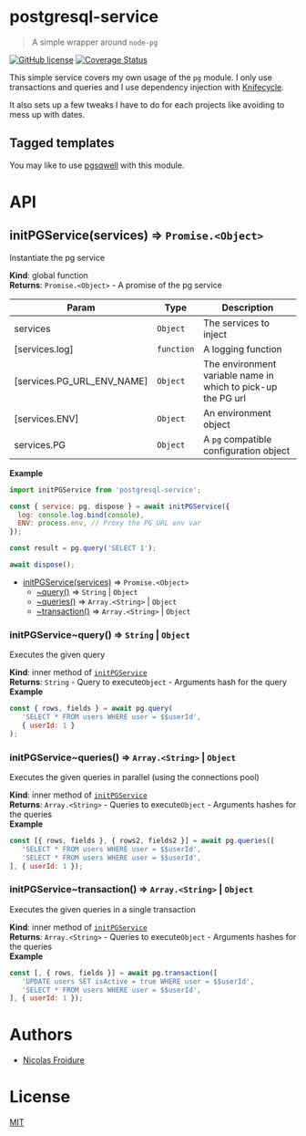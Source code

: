 [//]: # ( )
[//]: # (This file is automatically generated by a `metapak`)
[//]: # (module. Do not change it  except between the)
[//]: # (`content:start/end` flags, your changes would)
[//]: # (be overridden.)
[//]: # ( )
# postgresql-service
> A simple wrapper around `node-pg`

[![GitHub license](https://img.shields.io/badge/license-MIT-blue.svg)](https://github.com/nfroidure/postgresql-service/blob/master/LICENSE)
[![Coverage Status](https://coveralls.io/repos/github/nfroidure/postgresql-service/badge.svg?branch=master)](https://coveralls.io/github/nfroidure/postgresql-service?branch=master)


[//]: # (::contents:start)

This simple service covers my own usage of the `pg` module. I only use
transactions and queries and I use dependency injection with
[Knifecycle](https://github.com/nfroidure/knifecycle).

It also sets up a few tweaks I have to do for each projects like avoiding to
mess up with dates.

## Tagged templates

You may like to use [pgsqwell](https://github.com/nfroidure/pgsqwell) with this
module.

[//]: # (::contents:end)

# API
<a name="initPGService"></a>

## initPGService(services) ⇒ <code>Promise.&lt;Object&gt;</code>
Instantiate the pg service

**Kind**: global function  
**Returns**: <code>Promise.&lt;Object&gt;</code> - A promise of the pg service  

| Param | Type | Description |
| --- | --- | --- |
| services | <code>Object</code> | The services to inject |
| [services.log] | <code>function</code> | A logging function |
| [services.PG_URL_ENV_NAME] | <code>Object</code> | The environment variable name in which to pick-up the  PG url |
| [services.ENV] | <code>Object</code> | An environment object |
| services.PG | <code>Object</code> | A `pg` compatible configuration object |

**Example**  
```js
import initPGService from 'postgresql-service';

const { service: pg, dispose } = await initPGService({
  log: console.log.bind(console),
  ENV: process.env, // Proxy the PG_URL env var
});

const result = pg.query('SELECT 1');

await dispose();
```

* [initPGService(services)](#initPGService) ⇒ <code>Promise.&lt;Object&gt;</code>
    * [~query()](#initPGService..query) ⇒ <code>String</code> \| <code>Object</code>
    * [~queries()](#initPGService..queries) ⇒ <code>Array.&lt;String&gt;</code> \| <code>Object</code>
    * [~transaction()](#initPGService..transaction) ⇒ <code>Array.&lt;String&gt;</code> \| <code>Object</code>

<a name="initPGService..query"></a>

### initPGService~query() ⇒ <code>String</code> \| <code>Object</code>
Executes the given query

**Kind**: inner method of [<code>initPGService</code>](#initPGService)  
**Returns**: <code>String</code> - Query to execute<code>Object</code> - Arguments hash for the query  
**Example**  
```js
const { rows, fields } = await pg.query(
   'SELECT * FROM users WHERE user = $$userId',
   { userId: 1 }
);
```
<a name="initPGService..queries"></a>

### initPGService~queries() ⇒ <code>Array.&lt;String&gt;</code> \| <code>Object</code>
Executes the given queries in parallel (using the connections pool)

**Kind**: inner method of [<code>initPGService</code>](#initPGService)  
**Returns**: <code>Array.&lt;String&gt;</code> - Queries to execute<code>Object</code> - Arguments hashes for the queries  
**Example**  
```js
const [{ rows, fields }, { rows2, fields2 }] = await pg.queries([
   'SELECT * FROM users WHERE user = $$userId',
   'SELECT * FROM users WHERE user = $$userId',
], { userId: 1 });
```
<a name="initPGService..transaction"></a>

### initPGService~transaction() ⇒ <code>Array.&lt;String&gt;</code> \| <code>Object</code>
Executes the given queries in a single transaction

**Kind**: inner method of [<code>initPGService</code>](#initPGService)  
**Returns**: <code>Array.&lt;String&gt;</code> - Queries to execute<code>Object</code> - Arguments hashes for the queries  
**Example**  
```js
const [, { rows, fields }] = await pg.transaction([
   'UPDATE users SET isActive = true WHERE user = $$userId',
   'SELECT * FROM users WHERE user = $$userId',
], { userId: 1 });
```

# Authors
- [Nicolas Froidure](http://insertafter.com/en/index.html)

# License
[MIT](https://github.com/nfroidure/postgresql-service/blob/master/LICENSE)
